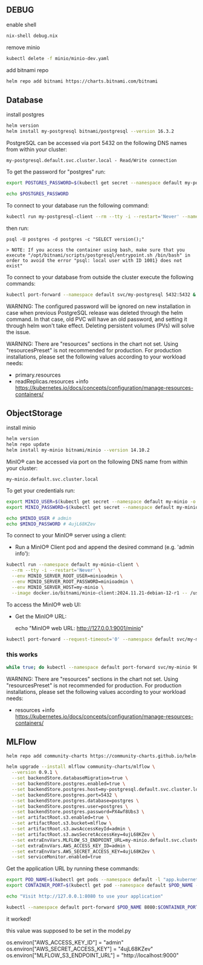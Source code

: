 DEBUG
---

enable shell

```bash
nix-shell debug.nix
```

remove minio 

```bash
kubectl delete -f minio/minio-dev.yaml
```

add bitnami repo

```bash
helm repo add bitnami https://charts.bitnami.com/bitnami
```

Database
---


install postgres

```bash
helm version
helm install my-postgresql bitnami/postgresql --version 16.3.2
```

PostgreSQL can be accessed via port 5432 on the following DNS names from within your cluster:

    my-postgresql.default.svc.cluster.local - Read/Write connection

To get the password for "postgres" run:

```bash
export POSTGRES_PASSWORD=$(kubectl get secret --namespace default my-postgresql -o jsonpath="{.data.postgres-password}" | base64 -d)
```

```bash
echo $POSTGRES_PASSWORD
```

To connect to your database run the following command:
```bash
kubectl run my-postgresql-client --rm --tty -i --restart='Never' --namespace default --image docker.io/bitnami/postgresql:17.2.0-debian-12-r3 --env="PGPASSWORD=$POSTGRES_PASSWORD" --command -- psql --host my-postgresql -U postgres -d postgres -p 5432
```

then run:

    psql -U postgres -d postgres -c "SELECT version();"

    > NOTE: If you access the container using bash, make sure that you execute "/opt/bitnami/scripts/postgresql/entrypoint.sh /bin/bash" in order to avoid the error "psql: local user with ID 1001} does not exist"

To connect to your database from outside the cluster execute the following commands:

```bash
kubectl port-forward --namespace default svc/my-postgresql 5432:5432 & PGPASSWORD="$POSTGRES_PASSWORD" psql --host 127.0.0.1 -U postgres -d postgres -p 5432
```

WARNING: The configured password will be ignored on new installation in case when previous PostgreSQL release was deleted through the helm command. In that case, old PVC will have an old password, and setting it through helm won't take effect. Deleting persistent volumes (PVs) will solve the issue.

WARNING: There are "resources" sections in the chart not set. Using "resourcesPreset" is not recommended for production. For production installations, please set the following values according to your workload needs:
- primary.resources
- readReplicas.resources
  +info https://kubernetes.io/docs/concepts/configuration/manage-resources-containers/


ObjectStorage
---

install minio

```bash
helm version
helm repo update
helm install my-minio bitnami/minio --version 14.10.2
```

MinIO&reg; can be accessed via port  on the following DNS name from within your cluster:

    my-minio.default.svc.cluster.local

To get your credentials run:

```bash
export MINIO_USER=$(kubectl get secret --namespace default my-minio -o jsonpath="{.data.root-user}" | base64 -d)
export MINIO_PASSWORD=$(kubectl get secret --namespace default my-minio -o jsonpath="{.data.root-password}" | base64 -d)
```

```bash
echo $MINIO_USER # admin
echo $MINIO_PASSWORD # 4ujL68KZev
```

To connect to your MinIO&reg; server using a client:

- Run a MinIO&reg; Client pod and append the desired command (e.g. 'admin info'):

```bash
kubectl run --namespace default my-minio-client \
  --rm --tty -i --restart='Never' \
  --env MINIO_SERVER_ROOT_USER=minioadmin \
  --env MINIO_SERVER_ROOT_PASSWORD=minioadmin \
  --env MINIO_SERVER_HOST=my-minio \
  --image docker.io/bitnami/minio-client:2024.11.21-debian-12-r1 -- /usr/bin/mc
```

To access the MinIO&reg; web UI:

- Get the MinIO&reg; URL:

  echo "MinIO&reg; web URL: http://127.0.0.1:9001/minio"

```bash
kubectl port-forward --request-timeout='0' --namespace default svc/my-minio 9001:9001
```

### this works

```bash
while true; do kubectl --namespace default port-forward svc/my-minio 9001; done
```

WARNING: There are "resources" sections in the chart not set. Using "resourcesPreset" is not recommended for production. For production installations, please set the following values according to your workload needs:
- resources
  +info https://kubernetes.io/docs/concepts/configuration/manage-resources-containers/


MLFlow
---

```bash
helm repo add community-charts https://community-charts.github.io/helm-charts
```

```bash
helm upgrade --install mlflow community-charts/mlflow \
  --version 0.9.1 \
  --set backendStore.databaseMigration=true \
  --set backendStore.postgres.enabled=true \
  --set backendStore.postgres.host=my-postgresql.default.svc.cluster.local \
  --set backendStore.postgres.port=5432 \
  --set backendStore.postgres.database=postgres \
  --set backendStore.postgres.user=postgres \
  --set backendStore.postgres.password=PX4wf8Ubs3 \
  --set artifactRoot.s3.enabled=true \
  --set artifactRoot.s3.bucket=mlflow \
  --set artifactRoot.s3.awsAccessKeyId=admin \
  --set artifactRoot.s3.awsSecretAccessKey=4ujL68KZev \
  --set extraEnvVars.MLFLOW_S3_ENDPOINT_URL=my-minio.default.svc.cluster.local:9000 \
  --set extraEnvVars.AWS_ACCESS_KEY_ID=admin \
  --set extraEnvVars.AWS_SECRET_ACCESS_KEY=4ujL68KZev \
  --set serviceMonitor.enabled=true
```

Get the application URL by running these commands:

```bash
export POD_NAME=$(kubectl get pods --namespace default -l "app.kubernetes.io/name=mlflow,app.kubernetes.io/instance=mlflow" -o jsonpath="{.items[0].metadata.name}")
export CONTAINER_PORT=$(kubectl get pod --namespace default $POD_NAME -o jsonpath="{.spec.containers[0].ports[0].containerPort}")
```

```bash
echo "Visit http://127.0.0.1:8080 to use your application"
```   

```bash
kubectl --namespace default port-forward $POD_NAME 8080:$CONTAINER_PORT
```

it worked!

this value was supposed to be set in the model.py

os.environ["AWS_ACCESS_KEY_ID"] = "admin"
os.environ["AWS_SECRET_ACCESS_KEY"] = "4ujL68KZev"
os.environ["MLFLOW_S3_ENDPOINT_URL"] = "http://localhost:9000"
